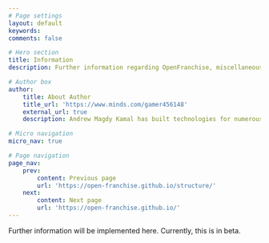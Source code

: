 ```yaml
---
# Page settings
layout: default
keywords:
comments: false

# Hero section
title: Information
description: Further information regarding OpenFranchise, miscellaneous information, comments, logs and/or updates

# Author box
author:
    title: About Author
    title_url: 'https://www.minds.com/gamer456148'
    external_url: true
    description: Andrew Magdy Kamal has built technologies for numerous startups. He currently does research in Computational Genomics, Distributed Systems, and Quantum Computing. He is a Copt, and likes to play a variety of sports or build things in his free time.

# Micro navigation
micro_nav: true

# Page navigation
page_nav:
    prev:
        content: Previous page
        url: 'https://open-franchise.github.io/structure/'
    next:
        content: Next page
        url: 'https://open-franchise.github.io/'
---
```


Further information will be implemented here.  Currently, this is in beta.
